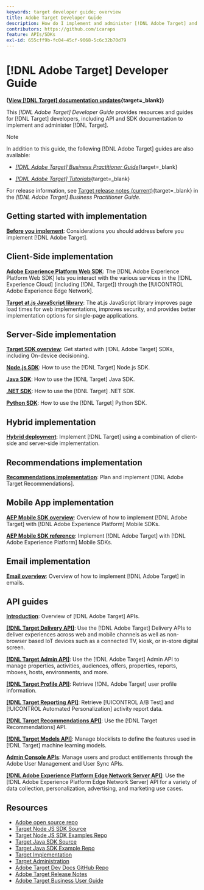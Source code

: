 ```yaml
---
keywords: target developer guide; overview
title: Adobe Target Developer Guide
description: How do I implement and administer [!DNL Adobe Target] and work with its APIs and SDKs?
contributors: https://github.com/icaraps
feature: APIs/SDKs
exl-id: 655cff9b-fc04-45cf-9068-5c6c32b70d79
---
```

# [!DNL Adobe Target] Developer Guide

**([View [!DNL Target] documentation updates](https://experienceleague.adobe.com/docs/target/using/release-notes/doc-change.html){target=_blank})**

This *[!DNL Adobe Target] Developer Guide* provides resources and guides for [!DNL Target] developers, including API and SDK documentation to implement and administer [!DNL Target].

>[!NOTE]
>
>In addition to this guide, the following [!DNL Adobe Target] guides are also available:
>
>* [*[!DNL Adobe Target] Business Practitioner Guide*](https://experienceleague.adobe.com/docs/target/using/target-home.html){target=_blank}
>
>* [*[!DNL Adobe Target] Tutorials*](https://experienceleague.adobe.com/docs/target-learn/tutorials/overview.html){target=_blank}
>
>For release information, see [Target release notes (current)](https://experienceleague.adobe.com/docs/target/using/release-notes/release-notes.html){target=_blank} in the *[!DNL Adobe Target] Business Practitioner Guide*.

## Getting started with implementation

**[Before you implement](/help/dev/before-implement/considerations-before-you-implement-target.md)**: Considerations you should address before you implement [!DNL Adobe Target].

## Client-Side implementation

[**Adobe Experience Platform Web SDK**](/help/dev/implement/client-side/aep-web-sdk.md): The [!DNL Adobe Experience Platform Web SDK] lets you interact with the various services in the [!DNL Experience Cloud] (including [!DNL Target]) through the [!UICONTROL Adobe Experience Edge Network].

[**Target at.js JavaScript library**](/help/dev/implement/client-side/overview.md): The at.js JavaScript library improves page load times for web implementations, improves security, and provides better implementation options for single-page applications. 

## Server-Side implementation

[**Target SDK overview**](implement/server-side/server-side-overview.md): Get started with [!DNL Adobe Target] SDKs, including On-device decisioning.

[**Node.js SDK**](implement/server-side/node-js/overview.md): How to use the [!DNL Target] Node.js SDK.

[**Java SDK**](implement/server-side/java/overview.md): How to use the [!DNL Target] Java SDK.

[**.NET SDK**](implement/server-side/net/overview.md): How to use the [!DNL Target] .NET SDK.

[**Python SDK**](implement/server-side/python/overview.md): How to use the [!DNL Target] Python SDK.

## Hybrid implementation

[**Hybrid deployment**](implement/hybrid/hybrid-overview.md): Implement [!DNL Target] using a combination of client-side and server-side implementation.

## Recommendations implementation

[**Recommendations implementation**](implement/recommendations/recommendations.md): Plan and implement [!DNL Adobe Target Recommendations].

## Mobile App implementation

[**AEP Mobile SDK overview**](implement/mobile/overview.md): Overview of how to implement [!DNL Adobe Target] with [!DNL Adobe Experience Platform] Mobile SDKs.

[**AEP Mobile SDK reference**](https://developer.adobe.com/client-sdks/documentation/): Implement [!DNL Adobe Target] with [!DNL Adobe Experience Platform] Mobile SDKs.

## Email implementation

[**Email overview**](implement/email/overview.md): Overview of how to implement [!DNL Adobe Target] in emails.

## API guides

[**Introduction**](before-administer/target-api-overview.md): Overview of [!DNL Adobe Target] APIs.

[**[!DNL Target Delivery API]**](/help/dev/implement/delivery-api/overview.md): Use the [!DNL Adobe Target] Delivery APIs to deliver experiences across web and mobile channels as well as non-browser based IoT devices such as a connected TV, kiosk, or in-store digital screen.

[**[!DNL Target Admin API]**](administer/admin-api/admin-api-overview-new.md): Use the [!DNL Adobe Target] Admin API to manage properties, activities, audiences, offers, properties, reports, mboxes, hosts, environments, and more.

[**[!DNL Target Profile API]**](https://developers.adobetarget.com/api/#profiles): Retrieve [!DNL Adobe Target] user profile information.

[**[!DNL Target Reporting API]**](https://developer.adobe.com/target/administer/admin-api/#tag/Reports): Retrieve [!UICONTROL A/B Test] and [!UICONTROL Automated Personalization] activity report data.

[**[!DNL Target Recommendations API]**](http://developers.adobetarget.com/api/recommendations/): Use the [!DNL Target Recommendations] API.

[**[!DNL Target Models API]**](administer/models-api/models-api-overview.md): Manage blocklists to define the features used in [!DNL Target] machine learning models.

[**Admin Console APIs**](https://developer.adobe.com/umapi/): Manage users and product entitlements through the Adobe User Management and User Sync APIs.

[**[!DNL Adobe Experience Platform Edge Network Server API]**](https://experienceleague.adobe.com/docs/experience-platform/edge-network-server-api/overview.html): Use the [!DNL Adobe Experience Platform Edge Network Server] API for a variety of data collection, personalization, advertising, and marketing use cases.

## Resources

* [Adobe open source repo](https://github.com/adobe)
* [Target Node JS SDK Source](https://github.com/adobe/target-nodejs-sdk)
* [Target Node JS SDK Examples Repo](https://github.com/adobe/target-nodejs-sdk-samples)
* [Target Java SDK Source](https://github.com/adobe/target-java-sdk)
* [Target Java SDK Example Repo](https://github.com/adobe/target-java-sdk-samples)
* [Target Implementation](./before-implement/prepare-to-implement-target.md)
* [Target Administration](./before-administer/target-api-overview.md)
* [Adobe Target Dev Docs GitHub Repo](https://github.com/AdobeDocs/target-developers)
* [Adobe Target Release Notes](https://experienceleague.adobe.com/docs/target/using/release-notes/release-notes.html)
* [Adobe Target Business User Guide](https://experienceleague.adobe.com/docs/target/using/target-home.html)

